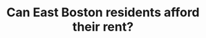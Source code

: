 ---
layout:      project
title:       Can East Boston residents afford their rent?
# date:        27 Mar 2018
screenshot:
  src:       /img/rent/rent_1920.png
  srcset:
    1920w:   /img/rent/rent_1920.png
    960w:    /img/rent/rent_960.png
    480w:    /img/rent/rent_480.png
caption:     Salary and rent are increasingly at odds for the residents of East Boston.
description: Salary and rent are increasingly at odds for the residents of East Boston.
links:
  - title:   View Project
    url:     ../../project_code/east_boston/index.html
  - title:   Github
    url:     https://github.com/inspectordanno/east_boston
featured:    true
---